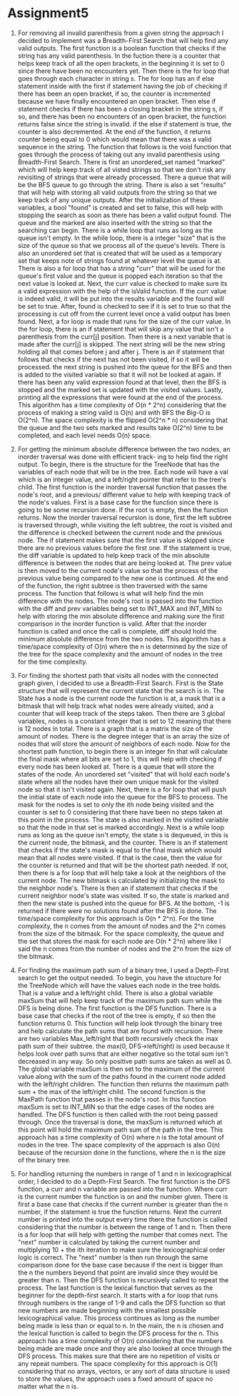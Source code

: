 # Assignment5



1. For removing all invalid parenthesis from a given string the approach I decided to implement was a Breadth-First
Search that will help find any valid outputs. The first function is a boolean function that checks if the string has any
valid parenthesis. In the fuction there is a counter that helps keep track of all the open brackets, in the beginning it
is set to 0 since there have been no encounters yet. Then there is the for loop that goes through each character in
string s. The for loop has an if else statement inside with the first if statement having the job of checking if there
has been an open bracket, if so, the counter is incremented because we have finally encountered an open bracket. Then
else if statement checks if there has been a closing bracket in the string s, if so, and there has been no encounters of
an open bracket, the function returns false since the string is invalid. if the else if statement is true, the counter
is also decremented. At the end of the function, it returns counter being equal to 0 which would mean that there was a
valid sequence in the string. The function that follows is the void function that goes through the process of taking out
any invalid parenthesis using Breadth-First Search. There is first an unordered_set named "marked" which will help keep 
track of all visted strings so that we don't risk any revisiting of strings that were already processed. There a queue
that will be the BFS queue to go through the string. There is also a set "results" that will help with storing all valid
outputs from the string so that we keep track of any unique outputs. After the initialization of these variables, a bool
"found" is created and set to false, this will help with stopping the search as soon as there has been a valid output 
found. The queue and the marked are also inserted with the string so that the searching can begin. There is a while loop
that runs as long as the queue isn't empty. In the while loop, there is a integer "size" that is the size of the queue
so that we process all of the queue's levels. There is also an unordered set that is created that will be used as a
temporary set that keeps note of strings found at whatever level the queue is at. There is also a for loop that has a
string "curr" that will be used for the queue's first value and the queue is popped each iteration so that the next
value is looked at. Next, the curr value is checked to make sure its a valid expression with the help of the isValid
function. If the curr value is indeed valid, it will be put into the results variable and the found will be set to true.
After, found is checked to see if it is set to true so that the processing is cut off from the current level once a valid
output has been found. Next, a for loop is made that runs for the size of the curr value. In the for loop, there is an
if statement that will skip any value that isn't a parenthesis from the curr[j] position. Then there is a next variable 
that is made after the curr[j] is skipped. The next string will be the new string holding all that comes before j and
after j. There is an if statement that follows that checks if the next has not been visited, if so it will be processed.
the next string is pushed into the queue for the BFS and then is added to the visited variable so that it will not be
looked at again. If there has been any valid expression found at that level, then the BFS is stopped and the marked set
is updated with the visited values. Lastly, printing all the expressions that were found at the end of the process. This
algorithm has a time complexity of O(n * 2^n) considering that the process of making a string valid is O(n) and with BFS
the Big-O is O(2^n). The space complexity is the flipped O(2^n * n) considering that the queue and the two sets marked
and results take O(2^n) time to be completed, and each level needs O(n) space.





2. For getting the minimum absolute difference between the two nodes, an inorder traversal was done with efficient track-
ing to help find the right output. To begin, there is the structure for the TreeNode that has the variables of each node
that will be in the tree. Each node will have a val which is an integer value, and a left/right pointer that refer to the
tree's child. The first function is the inorder traversal function that passes the node's root, and a previous/ different
value to help with keeping track of the node's values. First is a base case for the function since there is going to be 
some recursion done. If the root is empty, then the function returns. Now the inorder traversal recursion is done, first
the left subtree is traversed through, while visiting the left subtree, the root is visited and the difference is checked
between the current node and the previous node. The if statement makes sure that the first value is skipped since there
are no previous values before the first one. If the statement is true, the diff variable is updated to help keep track
of the min absolute difference is between the nodes that are being looked at. The prev value is then moved to the current
node's value so that the process of the previous value being compared to the new one is continued. At the end of the
function, the right subtree is then traversed with the same process. The function that follows is what will help find
the min difference with the nodes. The node's root is passed into the function with the diff and prev variables being
set to INT_MAX and INT_MIN to help with storing the min absolute difference and making sure the first comparison in the
inorder function is valid. After that the inorder function is called and once the call is complete, diff should hold the
minimum absolute difference from the two nodes. This algorithm has a time/space complexity of O(n) where the n is
determined by the size of the tree for the space complexity and the amount of nodes in the tree for the time complexity.




3. For finding the shortest path that visits all nodes with the connected graph given, I decided to use a Breadth-First
Search. First is the State structure that will represent the current state that the search is in. The State has a node
is the current node the function is at, a mask that is a bitmask that will help track what nodes were already visited,
and a counter that will keep track of the steps taken. Then there are 3 global variables, nodes is a constant integer
that is set to 12 meaning that there is 12 nodes in total. There is a graph that is a matrix the size of the amount of
nodes. There is the degree integer that is an array the size of nodes that will store the amount of neighbors of each
node. Now for the shortest path function, to begin there is an integer fin that will calculate the final mask where all
bits are set to 1, this will help with checking if every node has been looked at. There is a queue that will store the
states of the node. An unordered set "visited" that will hold each node's state where all the nodes have their own
unique mask for the visited node so that it isn't visited again. Next, there is a for loop that will push the initial
state of each node into the queue for the BFS to process. The mask for the nodes is set to only the ith node being
visited and the counter is set to 0 considering that there have been no steps taken at this point in the process. The
state is also marked in the visited variable so that the node in that set is marked accordingly. Next is a while loop 
runs as long as the queue isn't empty, the state s is dequeued, in this is the current node, the bitmask, and the
counter. There is an if statement that checks if the state's mask is equal to the final mask which would mean that all
nodes were visited. If that is the case, then the value for the counter is returned and that will be the shortest path
needed. If not, then there is a for loop that will help take a look at the neighbors of the current node. The new bitmask
is calculated by initializing the mask to the neighbor node's. There is then an if statement that checks if the current
neighbor node's state was visited. If so, the state is marked and then the new state is pushed into the queue for BFS.
At the bottom, -1 is returned if there were no solutions found after the BFS is done. The time/space complexity for this
approach is O(n * 2^n). For the time complexity, the n comes from the amount of nodes and the 2^n comes from the size of
the bitmask. For the space complexity, the queue and the set that stores the mask for each node are O(n * 2^n) where
like I said the n comes from the number of nodes and the 2^n from the size of the bitmask.




4. For finding the maximum path sum of a binary tree, I used a Depth-First
search to get the output needed. To begin, you have the structure for the TreeNode which will have the values each node
in the tree holds. That is a value and a left/right child. There is also a global variable maxSum that will help keep
track of the maximum path sum while the DFS is being done. The first function is the DFS function. There is a base case 
that checks if the root of the tree is empty, if so then the function returns 0. This function will help look through
the binary tree and help calculate the path sums that are found with recursion. There are two variables Max_left/right
that both recursively check the max path sum of their subtree. the max(0, DFS->left/right) is used because it helps
look over path sums that are either negative so the total sum isn't decreased in any way. So only positive path sums are
taken as well as 0. The global variable maxSum is then set to the maximum of the current value along with the sum of the
paths found in the current node added with the left/right children. The function then returns the maximum path sum + the
max of the left/right child. The second function is the MaxPath function that passes in the node's root. In this function
maxSum is set to INT_MIN so that the edge cases of the nodes are handled. The DFS function is then called with the root
being passed through. Once the traversal is done, the maxSum is returned which at this point will hold the maximum path
sum of the path in the tree. This approach has a time complexity of O(n) where n is the total amount of nodes in the tree.
The space complexity of the approach is also O(n) because of the recursion done in the functions, where the n is the size 
of the binary tree.




5. For handling returning the numbers in range of 1 and n in lexicographical order, I decided to do a Depth-First Search.
The first function is the DFS function, a curr and n variable are passed into the function. Where curr is the current
number the function is on and the number given. There is first a base case that checks if the current number is greater
than the n number, if the statement is true the function returns. Next the current number is printed into the output
every time there the function is called considering that the number is between the range of 1 and n. Then there is a for
loop that will help with getting the number that comes next. The "next" number is calculated by taking the current
number and multiplying 10 + the ith iteration to make sure the lexicographical order logic is correct. The "next" number
is then run through the same comparison done for the base case because if the next is bigger than the n the numbers
beyond that point are invalid since they would be greater than n. Then the DFS function is recursively called to repeat
the process. The last function is the lexical function that serves as the beginner for the depth-first search. It starts
with a for loop that runs through numbers in the range of 1-9 and calls the DFS function so that new numbers are made
beginning with the smallest possible lexicographical value. This process continues as long as the number being made is
less than or equal to n. In the main, the n is chosen and the lexical function is called to begin the DFS process for
the n. This approach has a time complexity of O(n) considering that the numbers being made are made once and they are
also looked at once through the DFS process. This makes sure that there are no repetition of visits or any repeat numbers.
The space complexity for this approach is O(1) considering that no arrays, vectors, or any sort of data structure is used
to store the values, the approach uses a fixed amount of space no matter what the n is.
